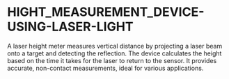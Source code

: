 # HIGHT_MEASUREMENT_DEVICE-USING-LASER-LIGHT
A laser height meter measures vertical distance by projecting a laser beam onto a target and detecting the reflection. The device calculates the height based on the time it takes for the laser to return to the sensor. It provides accurate, non-contact measurements, ideal for various applications.

